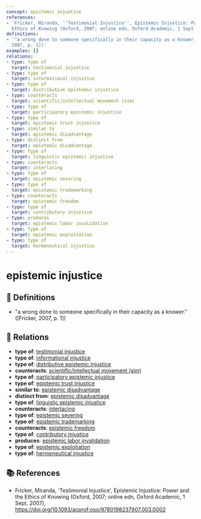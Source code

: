 ```yaml
---
concept: epistemic injustice
references:
- 'Fricker, Miranda, ''Testimonial Injustice'', Epistemic Injustice: Power and the
  Ethics of Knowing (Oxford, 2007; online edn, Oxford Academic, 1 Sept. 2007), https://doi.org/10.1093/acprof:oso/9780198237907.003.0002'
definitions:
- '"a wrong done to someone specifically in their capacity as a knower." ([Fricker,
  2007, p. 1])'
examples: []
relations:
- type: type of
  target: testimonial injustice
- type: type of
  target: informational injustice
- type: type of
  target: distributive epistemic injustice
- type: counteracts
  target: scientific/intellectual movement (sim)
- type: type of
  target: participatory epistemic injustice
- type: type of
  target: epistemic trust injustice
- type: similar to
  target: epistemic disadvantage
- type: distinct from
  target: epistemic disadvantage
- type: type of
  target: linguistic epistemic injustice
- type: counteracts
  target: interlacing
- type: type of
  target: epistemic severing
- type: type of
  target: epistemic trademarking
- type: counteracts
  target: epistemic freedom
- type: type of
  target: contributory injustice
- type: produces
  target: epistemic labor invalidation
- type: type of
  target: epistemic exploitation
- type: type of
  target: hermeneutical injustice
---
```


# epistemic injustice

## 📖 Definitions

- "a wrong done to someone specifically in their capacity as a knower." ([Fricker, 2007, p. 1])

## 🔗 Relations

- **type of**: [testimonial injustice](./testimonial-injustice.md)
- **type of**: [informational injustice](./informational-injustice.md)
- **type of**: [distributive epistemic injustice](./distributive-epistemic-injustice.md)
- **counteracts**: [scientific/intellectual movement (sim)](./scientific-intellectual-movement-sim.md)
- **type of**: [participatory epistemic injustice](./participatory-epistemic-injustice.md)
- **type of**: [epistemic trust injustice](./epistemic-trust-injustice.md)
- **similar to**: [epistemic disadvantage](./epistemic-disadvantage.md)
- **distinct from**: [epistemic disadvantage](./epistemic-disadvantage.md)
- **type of**: [linguistic epistemic injustice](./linguistic-epistemic-injustice.md)
- **counteracts**: [interlacing](./interlacing.md)
- **type of**: [epistemic severing](./epistemic-severing.md)
- **type of**: [epistemic trademarking](./epistemic-trademarking.md)
- **counteracts**: [epistemic freedom](./epistemic-freedom.md)
- **type of**: [contributory injustice](./contributory-injustice.md)
- **produces**: [epistemic labor invalidation](./epistemic-labor-invalidation.md)
- **type of**: [epistemic exploitation](./epistemic-exploitation.md)
- **type of**: [hermeneutical injustice](./hermeneutical-injustice.md)

## 📚 References

- Fricker, Miranda, 'Testimonial Injustice', Epistemic Injustice: Power and the Ethics of Knowing (Oxford, 2007; online edn, Oxford Academic, 1 Sept. 2007), https://doi.org/10.1093/acprof:oso/9780198237907.003.0002

